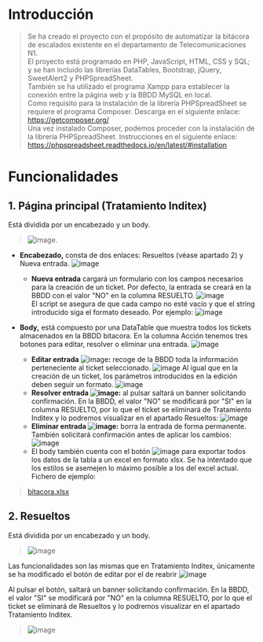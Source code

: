 # Introducción
> Se ha creado el proyecto con el propósito de automatizar la bitácora de escalados existente en el departamento de Telecomunicaciones N1. </br>
El proyecto está programado en PHP, JavaScript, HTML, CSS y SQL; y se han incluido las librerías DataTables, Bootstrap, jQuery, SweetAlert2 y PHPSpreadSheet. </br>
También se ha utilizado el programa Xampp para establecer la conexión entre la página web y la BBDD MySQL en local. </br>
Como requisito para la instalación de la librería PHPSpreadSheet se requiere el programa Composer. Descarga en el siguiente enlace: </br>
https://getcomposer.org/ </br>
Una vez instalado Composer, podemos proceder con la instalación de la librería PHPSpreadSheet. Instrucciones en el siguiente enlace: </br>
https://phpspreadsheet.readthedocs.io/en/latest/#installation

# Funcionalidades
## 1. Página principal (Tratamiento Inditex)

Está dividida por un encabezado y un body.
> ![image](https://github.com/nahupb/bitacora/assets/141838996/289125f9-9077-408d-819b-0a36047ce0b3).

- **Encabezado,** consta de dos enlaces: Resueltos (véase apartado 2) y Nueva entrada. ![image](https://github.com/nahupb/bitacora/assets/141838996/422b15f6-fb91-4cea-90b8-60ff984bdd8e)
    - **Nueva entrada** cargará un formulario con los campos necesarios para la creación de un ticket. Por defecto, la entrada se creará en la BBDD con el valor "NO" en la columna RESUELTO. ![image](https://github.com/nahupb/bitacora/assets/141838996/c414e6be-ce3e-440b-a737-bb36b4e3731c) </br>
El script se asegura de que cada campo no esté vacío y que el string introducido siga el formato deseado. Por ejemplo: ![image](https://github.com/nahupb/bitacora/assets/141838996/89a89a4a-b994-443d-a8d7-1693d73b2b51)

- **Body,** está compuesto por una DataTable que muestra todos los tickets almacenados en la BBDD bitacora. En la columna Acción tenemos tres botones para editar, resolver o eliminar una entrada. ![image](https://github.com/nahupb/bitacora/assets/141838996/4e4f229f-06fd-4ad4-84cc-f8ec73fc1c58)
    - **Editar entrada** ![image](https://github.com/nahupb/bitacora/assets/141838996/869f3cef-c44a-475c-9de5-571baa3c9094)**:**
recoge de la BBDD toda la información perteneciente al ticket seleccionado. ![image](https://github.com/nahupb/bitacora/assets/141838996/12397f1a-2179-45d9-be6a-26823b64af66)
Al igual que en la creación de un ticket, los parámetros introducidos en la edición deben seguir un formato. ![image](https://github.com/nahupb/bitacora/assets/141838996/9c53c85f-1a99-441e-92ca-2be7f70f7f06)
    - **Resolver entrada ![image](https://github.com/nahupb/bitacora/assets/141838996/31617505-6201-4000-841a-f7c151fda948):**
al pulsar saltará un banner solicitando confirmación. En la BBDD, el valor "NO" se modificará por "SI" en la columna RESUELTO, por lo que el ticket se eliminará de Tratamiento Inditex y lo podremos visualizar en el apartado Resueltos: ![image](https://github.com/nahupb/bitacora/assets/141838996/f9e9c9e0-f3a4-43c1-a831-2237893c4674)
    - **Eliminar entrada ![image](https://github.com/nahupb/bitacora/assets/141838996/d586113b-662b-43af-a2eb-026538fd6db5):** borra la entrada de forma permanente. También solicitará confirmación antes de aplicar los cambios: ![image](https://github.com/nahupb/bitacora/assets/141838996/40539cc1-bda6-4f23-bcdb-33d950a99be0)
    - El body también cuenta con el botón ![image](https://github.com/nahupb/bitacora/assets/141838996/e24f3a4b-5c63-4e87-b060-f9b8112071e2)
para exportar todos los datos de la tabla a un excel en formato xlsx. Se ha intentado que los estilos se asemejen lo máximo posible a los del excel actual. Fichero de ejemplo:
> [bitacora.xlsx](https://github.com/nahupb/bitacora/files/12497266/bitacora.xlsx)

## 2. Resueltos

Está dividida por un encabezado y un body.
> ![image](https://github.com/nahupb/bitacora/assets/141838996/ba4811fb-71b4-4620-9bb1-5df74b18f912) 

Las funcionalidades son las mismas que en Tratamiento Inditex, únicamente se ha modificado el botón de editar por el de reabrir ![image](https://github.com/nahupb/bitacora/assets/141838996/97359d17-1abf-4cbb-86bc-133de0f64dad)

Al pulsar el botón, saltará un banner solicitando confirmación. En la BBDD, el valor "SI" se modificará por "NO" en la columna RESUELTO, por lo que el ticket se eliminará de Resueltos y lo podremos visualizar en el apartado Tratamiento Inditex.
> ![image](https://github.com/nahupb/bitacora/assets/141838996/6acf8497-4c03-47fb-b78f-2f28f2757927)
